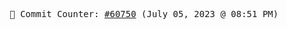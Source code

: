 <p align="center">
    <samp>
        📮 Commit Counter: <a href="https://github.com/Javascript-void0/Javascript-void0/commits/main">#60750</a> (July 05, 2023 @ 08:51 PM)
    </samp>
</p>